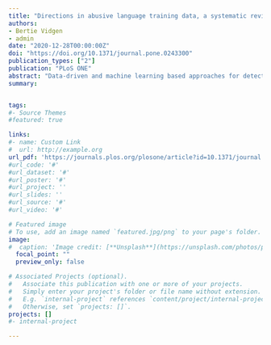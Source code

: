 ```yaml
---
title: "Directions in abusive language training data, a systematic review: Garbage in, garbage out"
authors:
- Bertie Vidgen
- admin
date: "2020-12-28T00:00:00Z"
doi: "https://doi.org/10.1371/journal.pone.0243300"
publication_types: ["2"]
publication: "PLoS ONE"
abstract: "Data-driven and machine learning based approaches for detecting, categorising and measuring abusive content such as hate speech and harassment have gained traction due to their scalability, robustness and increasingly high performance. Making effective detection systems for abusive content relies on having the right training datasets, reflecting a widely accepted mantra in computer science: Garbage In, Garbage Out. However, creating training datasets which are large, varied, theoretically-informed and that minimize biases is difficult, laborious and requires deep expertise. This paper systematically reviews 63 publicly available training datasets which have been created to train abusive language classifiers. It also reports on creation of a dedicated website for cataloguing abusive language data hatespeechdata.com. We discuss the challenges and opportunities of open science in this field, and argue that although more dataset sharing would bring many benefits it also poses social and ethical risks which need careful consideration. Finally, we provide evidence-based recommendations for practitioners creating new abusive content training datasets."
summary: 


tags:
#- Source Themes
#featured: true

links:
#- name: Custom Link
#  url: http://example.org
url_pdf: 'https://journals.plos.org/plosone/article?id=10.1371/journal.pone.0243300'
#url_code: '#'
#url_dataset: '#'
#url_poster: '#'
#url_project: ''
#url_slides: ''
#url_source: '#'
#url_video: '#'

# Featured image
# To use, add an image named `featured.jpg/png` to your page's folder. 
image:
#  caption: 'Image credit: [**Unsplash**](https://unsplash.com/photos/pLCdAaMFLTE)'
  focal_point: ""
  preview_only: false

# Associated Projects (optional).
#   Associate this publication with one or more of your projects.
#   Simply enter your project's folder or file name without extension.
#   E.g. `internal-project` references `content/project/internal-project/index.md`.
#   Otherwise, set `projects: []`.
projects: []
#- internal-project

---
```

